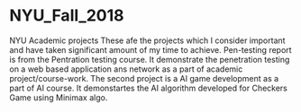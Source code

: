 # NYU_Fall_2018
NYU Academic projects
These afe the projects which I consider important and have taken significant amount of my time to achieve.
Pen-testing report is from the Pentration testing course. It demonstrate the penetration testing on a web based application ans network as a part of academic project/course-work.
The second project is a AI game development as a part of AI course. It demonstartes the AI algorithm developed for Checkers Game using Minimax algo.
